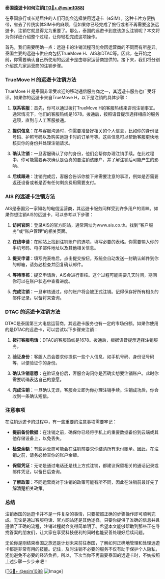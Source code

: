 **泰国遠遊卡如何注销[[TG💪+ @esim1088](https://t.me/s/esim1088)]**

在泰国旅行或长期居住的人们可能会选择使用远遊卡（eSIM）。这种卡片方便携带，省去了传统实体SIM卡的麻烦，但如果你已经完成了旅行或者不再需要这张远遊卡，注销它就显得尤为重要了。那么，泰国的远遊卡到底该怎么注销呢？本文将为你详细介绍整个过程，让你轻松完成这项操作。

首先，我们需要明确一点：远遊卡的注销流程可能会因运营商的不同而有所差异。泰国主要的远遊卡供应商包括TrueMove H、AIS和DTAC等。因此，在开始之前，你需要确认自己所使用的远遊卡是由哪家运营商提供的。接下来，我们将分别介绍这几家运营商的注销步骤。

### TrueMove H 的远遊卡注销方法

TrueMove H 是泰国非常受欢迎的移动通信服务商之一，其远遊卡服务也广受好评。如果你的远遊卡来自TrueMove H，以下是注销的具体步骤：

1. **联系客服**：首先，你可以通过拨打TrueMove H的客服热线来咨询注销事宜。通常情况下，他们的客服热线是1678。拨通后，按照语音提示选择相应的服务选项，直到与人工客服接通。

2. **提供信息**：在与客服沟通时，你需要准备好相关的个人信息，比如你的身份证号码、护照号码以及购买远遊卡时的订单号等。这些信息可以帮助客服更快地核实你的身份并处理注销请求。

3. **确认注销**：一旦客服确认了你的身份，他们会帮你办理注销手续。在此过程中，你可能需要再次确认是否真的要注销该账户，并了解注销后可能产生的影响。

4. **后续跟进**：注销完成后，客服会告诉你接下来需要注意的事项，例如是否需要返还设备或者是否有任何剩余费用需要支付。

### AIS 的远遊卡注销方法

AIS是泰国另一家知名的电信运营商，其远遊卡服务同样受到许多用户的青睐。如果你想注销AIS的远遊卡，可以参考以下步骤：

1. **访问官网**：登录AIS的官方网站，通常网址为www.ais.co.th。找到“客户服务”或“账户管理”的相关页面。

2. **在线申请**：在网站上找到注销账户的选项，填写必要的表格。你需要输入你的手机号码、电子邮件地址以及其他相关信息。

3. **提交申请**：填写完表格后，点击提交按钮。系统会自动发送一封确认邮件到你的邮箱，请务必检查并回复确认邮件。

4. **等待审核**：提交申请后，AIS会进行审核。这个过程可能需要几天时间，期间你可以在账户状态中查看进度。

5. **完成注销**：一旦审核通过，你的账户将会被正式注销。记得保存好所有相关的邮件记录，以备将来查询。

### DTAC 的远遊卡注销方法

DTAC是泰国第三大电信运营商，其远遊卡服务也有一定的市场份额。如果你使用的是DTAC的远遊卡，可以尝试以下步骤来注销：

1. **拨打客服电话**：DTAC的客服热线是1678。拨通后，根据语音提示选择注销服务。

2. **验证身份**：客服人员会要求你提供一些个人信息，如手机号码、身份证号码等，以便验证你的身份。

3. **确认注销意愿**：在验证身份后，客服会询问你是否确实想要注销账户。此时你需要明确表达自己的意愿。

4. **完成注销**：一旦确认无误，客服会立即为你办理注销手续。注销成功后，你会收到一条确认短信。

### 注意事项

在注销远遊卡的过程中，有一些重要的注意事项需要牢记：

- **提前备份数据**：在注销之前，确保你已经将手机上的重要数据备份到云端或其他存储设备上，以免丢失。
  
- **检查余额**：有些运营商可能会在注销前要求你结清所有未付账单。因此，在注销之前，请务必检查你的账户余额。

- **保留凭证**：无论是通过电话还是线上方式注销，都建议保留相关的通话记录或邮件凭证，以备日后查询。

- **了解政策**：不同运营商对于注销的政策可能有所不同，因此在注销前最好先了解清楚相关政策。

### 总结

注销泰国的远遊卡并不是一件复杂的事情，只要按照正确的步骤操作即可顺利完成。无论是通过客服电话、官方网站还是其他途径，只要你提供了准确的信息并且遵循了正确的流程，注销过程就会变得简单明了。希望本文能够帮助到那些正在寻找答案的朋友们，让大家在享受科技便利的同时也能妥善处理好后续问题。

无论你是刚结束泰国之旅还是计划未来前往泰国，了解如何正确地管理和处理远遊卡都是非常有用的技能。记住，及时注销不必要的服务不仅有助于保护个人隐私，还能避免不必要的经济负担。所以，下次当你不再需要泰国的远遊卡时，不妨按照上述步骤一步步来吧！

[[TG💪+ @esim1088](https://t.me/s/esim1088) ![Image](https://i.postimg.cc/4NQfJmqS/Snipaste-2025-05-13-00-14-12.png)]